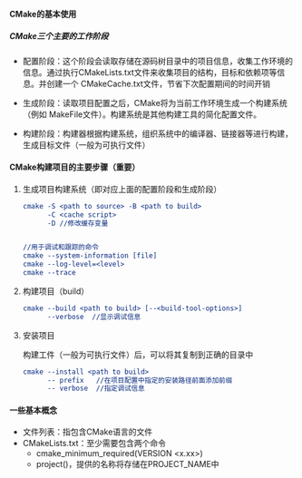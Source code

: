 #### CMake的基本使用





##### CMake三个主要的工作阶段

- 配置阶段：这个阶段会读取存储在源码树目录中的项目信息，收集工作环境的信息。通过执行CMakeLists.txt文件来收集项目的结构，目标和依赖项等信息。并创建一个 CMakeCache.txt文件，节省下次配置期间的时间开销

- 生成阶段：读取项目配置之后，CMake将为当前工作环境生成一个构建系统（例如 MakeFile文件）。构建系统是其他构建工具的简化配置文件。

- 构建阶段：构建器根据构建系统，组织系统中的编译器、链接器等进行构建，生成目标文件（一般为可执行文件）

    

#### CMake构建项目的主要步骤（重要）

1. 生成项目构建系统（即对应上面的配置阶段和生成阶段）

    ```cmake
    cmake -S <path to source> -B <path to build>
    	  -C <cache script>
    	  -D //修改缓存变量
    
    
    //用于调试和跟踪的命令
    cmake --system-information [file]    
    cmake --log-level=<level>
    cmake --trace
    
    ```

2. 构建项目（build）

    ```cmake
    cmake --build <path to build> [--<build-tool-options>]
    	  --verbose  //显示调试信息  
    ```

3. 安装项目

    构建工件（一般为可执行文件）后，可以将其复制到正确的目录中

    ```cmake
    cmake --install <path to build>
    	  -- prefix   //在项目配置中指定的安装路径前面添加前缀
    	  -- verbose  //指定调试信息
    ```



#### 一些基本概念

- 文件列表：指包含CMake语言的文件
- CMakeLists.txt：至少需要包含两个命令
    - cmake_minimum_required(VERSION <x.xx>)
    - project(<name><OPTIONS>)，提供的名称将存储在PROJECT_NAME中

